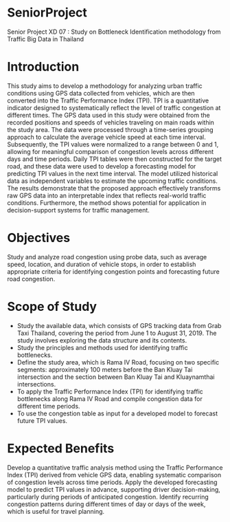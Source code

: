 # SeniorProject
Senior Project XD 07 : Study on Bottleneck Identification methodology from Traffic Big Data in Thailand
# Introduction
This study aims to develop a methodology for analyzing urban traffic conditions using GPS
data collected from vehicles, which are then converted into the Traffic Performance Index
(TPI). TPI is a quantitative indicator designed to systematically reflect the level of traffic
congestion at different times.
The GPS data used in this study were obtained from the recorded positions and speeds of
vehicles traveling on main roads within the study area. The data were processed through a
time-series grouping approach to calculate the average vehicle speed at each time interval.
Subsequently, the TPI values were normalized to a range between 0 and 1, allowing for
meaningful comparison of congestion levels across different days and time periods.
Daily TPI tables were then constructed for the target road, and these data were used to
develop a forecasting model for predicting TPI values in the next time interval. The model
utilized historical data as independent variables to estimate the upcoming traffic conditions.
The results demonstrate that the proposed approach effectively transforms raw GPS data into
an interpretable index that reflects real-world traffic conditions. Furthermore, the method
shows potential for application in decision-support systems for traffic management.

# Objectives

Study and analyze road congestion using probe data, such as average speed, location, and duration of vehicle stops, in order to establish appropriate criteria for identifying congestion points and forecasting future road congestion.

# Scope of Study

- Study the available data, which consists of GPS tracking data from Grab Taxi Thailand, covering the period from June 1 to August 31, 2019. The study involves exploring the data structure and its contents.
- Study the principles and methods used for identifying traffic bottlenecks.
- Define the study area, which is Rama IV Road, focusing on two specific segments: approximately 100 meters before the Ban Kluay Tai intersection and the section between Ban Kluay Tai and Kluaynamthai intersections.
- To apply the Traffic Performance Index (TPI) for identifying traffic bottlenecks along Rama IV Road and compile congestion data for different time periods.
- To use the congestion table as input for a developed model to forecast future TPI values.

# Expected Benefits

Develop a quantitative traffic analysis method using the Traffic Performance Index (TPI) derived from vehicle GPS data, enabling systematic comparison of congestion levels across time periods.
Apply the developed forecasting model to predict TPI values in advance, supporting driver decision-making, particularly during periods of anticipated congestion.
Identify recurring congestion patterns during different times of day or days of the week, which is useful for travel planning.

